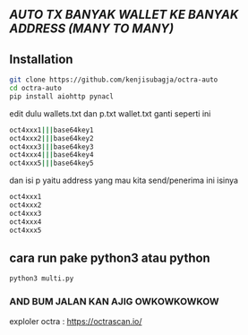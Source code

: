 ## _AUTO TX BANYAK WALLET KE BANYAK ADDRESS (MANY TO MANY)_

## Installation


```sh
git clone https://github.com/kenjisubagja/octra-auto
cd octra-auto
pip install aiohttp pynacl
```

edit dulu wallets.txt dan p.txt
wallet.txt ganti seperti ini
```sh
oct4xxx1|||base64key1
oct4xxx2|||base64key2
oct4xxx3|||base64key3
oct4xxx4|||base64key4
oct4xxx5|||base64key5
```
dan isi p yaitu address yang mau kita send/penerima
ini isinya 
```sh
oct4xxx1
oct4xxx2
oct4xxx3
oct4xxx4
oct4xxx5
```
## cara run pake python3 atau python
```sh
python3 multi.py
```
### AND BUM JALAN KAN AJIG OWKOWKOWKOW ###
exploler octra : https://octrascan.io/
